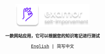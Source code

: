 <samp align="center">

<p>
  <img  width="240"  src="/docs/logo-text.png" />
</p>

<p>
  <strong>
    一款网站应用，它可以根据您的知识笔记进行测试
  </strong>
</p>

<p>
  <a href="/README.md">English</a> | 简写中文
</p>

</samp>
